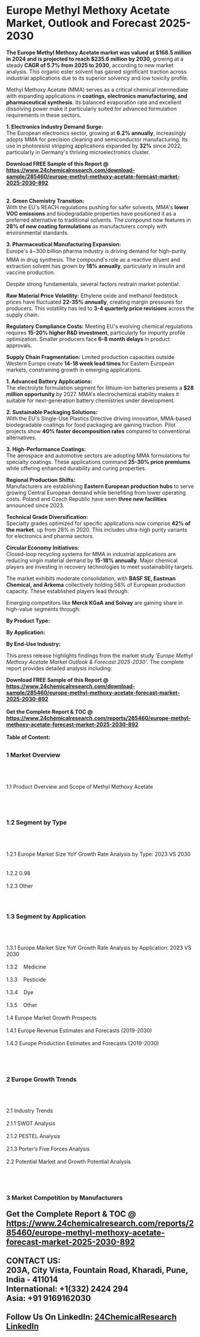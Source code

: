 <h1>Europe Methyl Methoxy Acetate Market, Outlook and Forecast 2025-2030</h1><p><strong>The Europe Methyl Methoxy Acetate market was valued at $168.5 million in 2024 and is projected to reach $235.6 million by 2030</strong>, growing at a steady <strong>CAGR of 5.7% from 2025 to 2030</strong>, according to new market analysis. This organic ester solvent has gained significant traction across industrial applications due to its superior solvency and low toxicity profile.</p><p>Methyl Methoxy Acetate (MMA) serves as a critical chemical intermediate with expanding applications in <strong>coatings, electronics manufacturing, and pharmaceutical synthesis</strong>. Its balanced evaporation rate and excellent dissolving power make it particularly suited for advanced formulation requirements in these sectors.</p><p><strong>1. Electronics Industry Demand Surge:</strong><br>
The European electronics sector, growing at <strong>6.2% annually</strong>, increasingly adopts MMA for precision cleaning and semiconductor manufacturing. Its use in photoresist stripping applications expanded by <strong>32%</strong> since 2022, particularly in Germany's thriving microelectronics cluster.</p><div><b>Download FREE Sample of this Report @ 
            <a href="https://www.24chemicalresearch.com/download-sample/285460/europe-methyl-methoxy-acetate-forecast-market-2025-2030-892">
            https://www.24chemicalresearch.com/download-sample/285460/europe-methyl-methoxy-acetate-forecast-market-2025-2030-892</a></b></div><br><p><strong>2. Green Chemistry Transition:</strong><br>
With the EU's REACH regulations pushing for safer solvents, MMA's <strong>lower VOC emissions</strong> and biodegradable properties have positioned it as a preferred alternative to traditional solvents. The compound now features in <strong>28% of new coating formulations</strong> as manufacturers comply with environmental standards.</p><p><strong>3. Pharmaceutical Manufacturing Expansion:</strong><br>
Europe's â¬300 billion pharma industry is driving demand for high-purity MMA in drug synthesis. The compound's role as a reactive diluent and extraction solvent has grown by <strong>18% annually</strong>, particularly in insulin and vaccine production.</p><p>Despite strong fundamentals, several factors restrain market potential:</p><p><strong>Raw Material Price Volatility:</strong> Ethylene oxide and methanol feedstock prices have fluctuated <strong>22-35% annually</strong>, creating margin pressures for producers. This volatility has led to <strong>3-4 quarterly price revisions</strong> across the supply chain.</p><p><strong>Regulatory Compliance Costs:</strong> Meeting EU's evolving chemical regulations requires <strong>15-20% higher R&amp;D investment</strong>, particularly for impurity profile optimization. Smaller producers face <strong>6-8 month delays</strong> in product approvals.</p><p><strong>Supply Chain Fragmentation:</strong> Limited production capacities outside Western Europe create <strong>14-18 week lead times</strong> for Eastern European markets, constraining growth in emerging applications.</p><p><strong>1. Advanced Battery Applications:</strong><br>
The electrolyte formulation segment for lithium-ion batteries presents a <strong>$28 million opportunity</strong> by 2027. MMA's electrochemical stability makes it suitable for next-generation battery chemistries under development.</p><p><strong>2. Sustainable Packaging Solutions:</strong><br>
With the EU's Single-Use Plastics Directive driving innovation, MMA-based biodegradable coatings for food packaging are gaining traction. Pilot projects show <strong>40% faster decomposition rates</strong> compared to conventional alternatives.</p><p><strong>3. High-Performance Coatings:</strong><br>
The aerospace and automotive sectors are adopting MMA formulations for specialty coatings. These applications command <strong>25-30% price premiums</strong> while offering enhanced durability and curing properties.</p><p><strong>Regional Production Shifts:</strong><br>
	Manufacturers are establishing <strong>Eastern European production hubs</strong> to serve growing Central European demand while benefiting from lower operating costs. Poland and Czech Republic have seen <strong>three new facilities</strong> announced since 2023.</p><p><strong>Technical Grade Diversification:</strong><br>
	Specialty grades optimized for specific applications now comprise <strong>42% of the market</strong>, up from 28% in 2020. This includes ultra-high purity variants for electronics and pharma sectors.</p><p><strong>Circular Economy Initiatives:</strong><br>
	Closed-loop recycling systems for MMA in industrial applications are reducing virgin material demand by <strong>15-18% annually</strong>. Major chemical players are investing in recovery technologies to meet sustainability targets.</p><p>The market exhibits moderate consolidation, with <strong>BASF SE, Eastman Chemical, and Arkema</strong> collectively holding 58% of European production capacity. These established players lead through:</p><p>Emerging competitors like <strong>Merck KGaA and Solvay</strong> are gaining share in high-value segments through:</p><p><strong>By Product Type:</strong></p><p><strong>By Application:</strong></p><p><strong>By End-Use Industry:</strong></p><p>This press release highlights findings from the market study <em>'Europe Methyl Methoxy Acetate Market Outlook &amp; Forecast 2025-2030'</em>. The complete report provides detailed analysis including:</p><div><b>Download FREE Sample of this Report @ 
            <a href="https://www.24chemicalresearch.com/download-sample/285460/europe-methyl-methoxy-acetate-forecast-market-2025-2030-892">
            https://www.24chemicalresearch.com/download-sample/285460/europe-methyl-methoxy-acetate-forecast-market-2025-2030-892</a></b></div><br><div><b>Get the Complete Report & TOC @ 
            <a href="https://www.24chemicalresearch.com/reports/285460/europe-methyl-methoxy-acetate-forecast-market-2025-2030-892">
            https://www.24chemicalresearch.com/reports/285460/europe-methyl-methoxy-acetate-forecast-market-2025-2030-892</a></b></div><br>
            <b>Table of Content:</b><p><h2><span style="font-size:16px"><strong>1 Market Overview&nbsp;&nbsp; &nbsp;</strong></span></h2><br />
<br />
<p>1.1 Product Overview and Scope of Methyl Methoxy Acetate&nbsp;</p><br />
<br />
<h2><strong><span style="font-size:16px">1.2 Segment by Type&nbsp;&nbsp; &nbsp;</span></strong></h2><br />
<br />
<p>1.2.1 Europe Market Size YoY Growth Rate Analysis by Type: 2023 VS 2030&nbsp;&nbsp; &nbsp;<br /><br />
1.2.2 0.98&nbsp;&nbsp; &nbsp;<br /><br />
1.2.3 Other<br /><br />
<br />
<h2><span style="font-size:16px"><strong>1.3 Segment by Application&nbsp;&nbsp;</strong></span></h2><br />
<br />
<p>1.3.1 Europe Market Size YoY Growth Rate Analysis by Application: 2023 VS 2030&nbsp;&nbsp; &nbsp;<br /><br />
1.3.2&nbsp;&nbsp; &nbsp;Medicine<br /><br />
1.3.3&nbsp;&nbsp; &nbsp;Pesticide<br /><br />
1.3.4&nbsp;&nbsp; &nbsp;Dye<br /><br />
1.3.5&nbsp;&nbsp; &nbsp;Other<br /><br />
1.4 Europe Market Growth Prospects&nbsp;&nbsp; &nbsp;<br /><br />
1.4.1 Europe Revenue Estimates and Forecasts (2019-2030)&nbsp;&nbsp; &nbsp;<br /><br />
1.4.2 Europe Production Estimates and Forecasts (2019-2030)&nbsp;&nbsp;</p><br />
<br />
<h2><span style="font-size:16px"><strong>2 Europe Growth Trends&nbsp;&nbsp; &nbsp;</strong></span></h2><br />
<br />
<p>2.1 Industry Trends&nbsp;&nbsp; &nbsp;<br /><br />
2.1.1 SWOT Analysis&nbsp;&nbsp; &nbsp;<br /><br />
2.1.2 PESTEL Analysis&nbsp;&nbsp; &nbsp;<br /><br />
2.1.3 Porter&rsquo;s Five Forces Analysis&nbsp;&nbsp; &nbsp;<br /><br />
2.2 Potential Market and Growth Potential Analysis&nbsp;&nbsp; &nbsp;</p><br />
<br />
<h2><span style="font-size:16px"><strong>3 Market Competition by Manufacturers&nbsp;&nbsp; </strong> </span></p><div><b>Get the Complete Report & TOC @ 
            <a href="https://www.24chemicalresearch.com/reports/285460/europe-methyl-methoxy-acetate-forecast-market-2025-2030-892">
            https://www.24chemicalresearch.com/reports/285460/europe-methyl-methoxy-acetate-forecast-market-2025-2030-892</a></b></div><br><b>CONTACT US:</b><br>
            203A, City Vista, Fountain Road, Kharadi, Pune, India - 411014<br>
            International: +1(332) 2424 294<br>
            Asia: +91 9169162030 <br><br>
            Follow Us On LinkedIn: <a href="https://www.linkedin.com/company/24chemicalresearch/">24ChemicalResearch LinkedIn</a>